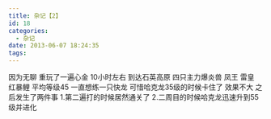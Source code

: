 ```yaml
---
title: 杂记【2】
id: 18
categories:
  - 杂记
date: 2013-06-07 18:24:35
tags:
---
```


因为无聊 重玩了一遍心金
10小时左右 到达石英高原
四只主力爆炎兽 凤王 雷皇 红暴鲤 平均等级45
一直想练一只快龙 可惜哈克龙35级的时候卡住了 效果不大
之后发生了两件事
1.第二遍打的时候居然通关了
2.二周目的时候哈克龙迅速升到55级并进化